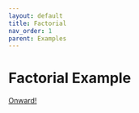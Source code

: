 ```yaml
---
layout: default
title: Factorial
nav_order: 1
parent: Examples
---
```


# Factorial Example

[Onward!](./fibonacci.md)